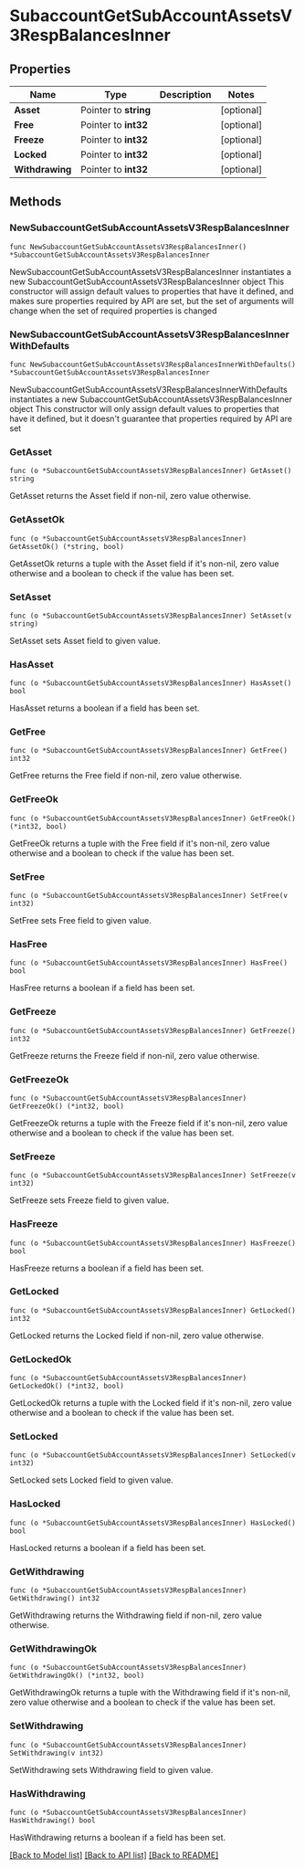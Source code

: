 # SubaccountGetSubAccountAssetsV3RespBalancesInner

## Properties

Name | Type | Description | Notes
------------ | ------------- | ------------- | -------------
**Asset** | Pointer to **string** |  | [optional] 
**Free** | Pointer to **int32** |  | [optional] 
**Freeze** | Pointer to **int32** |  | [optional] 
**Locked** | Pointer to **int32** |  | [optional] 
**Withdrawing** | Pointer to **int32** |  | [optional] 

## Methods

### NewSubaccountGetSubAccountAssetsV3RespBalancesInner

`func NewSubaccountGetSubAccountAssetsV3RespBalancesInner() *SubaccountGetSubAccountAssetsV3RespBalancesInner`

NewSubaccountGetSubAccountAssetsV3RespBalancesInner instantiates a new SubaccountGetSubAccountAssetsV3RespBalancesInner object
This constructor will assign default values to properties that have it defined,
and makes sure properties required by API are set, but the set of arguments
will change when the set of required properties is changed

### NewSubaccountGetSubAccountAssetsV3RespBalancesInnerWithDefaults

`func NewSubaccountGetSubAccountAssetsV3RespBalancesInnerWithDefaults() *SubaccountGetSubAccountAssetsV3RespBalancesInner`

NewSubaccountGetSubAccountAssetsV3RespBalancesInnerWithDefaults instantiates a new SubaccountGetSubAccountAssetsV3RespBalancesInner object
This constructor will only assign default values to properties that have it defined,
but it doesn't guarantee that properties required by API are set

### GetAsset

`func (o *SubaccountGetSubAccountAssetsV3RespBalancesInner) GetAsset() string`

GetAsset returns the Asset field if non-nil, zero value otherwise.

### GetAssetOk

`func (o *SubaccountGetSubAccountAssetsV3RespBalancesInner) GetAssetOk() (*string, bool)`

GetAssetOk returns a tuple with the Asset field if it's non-nil, zero value otherwise
and a boolean to check if the value has been set.

### SetAsset

`func (o *SubaccountGetSubAccountAssetsV3RespBalancesInner) SetAsset(v string)`

SetAsset sets Asset field to given value.

### HasAsset

`func (o *SubaccountGetSubAccountAssetsV3RespBalancesInner) HasAsset() bool`

HasAsset returns a boolean if a field has been set.

### GetFree

`func (o *SubaccountGetSubAccountAssetsV3RespBalancesInner) GetFree() int32`

GetFree returns the Free field if non-nil, zero value otherwise.

### GetFreeOk

`func (o *SubaccountGetSubAccountAssetsV3RespBalancesInner) GetFreeOk() (*int32, bool)`

GetFreeOk returns a tuple with the Free field if it's non-nil, zero value otherwise
and a boolean to check if the value has been set.

### SetFree

`func (o *SubaccountGetSubAccountAssetsV3RespBalancesInner) SetFree(v int32)`

SetFree sets Free field to given value.

### HasFree

`func (o *SubaccountGetSubAccountAssetsV3RespBalancesInner) HasFree() bool`

HasFree returns a boolean if a field has been set.

### GetFreeze

`func (o *SubaccountGetSubAccountAssetsV3RespBalancesInner) GetFreeze() int32`

GetFreeze returns the Freeze field if non-nil, zero value otherwise.

### GetFreezeOk

`func (o *SubaccountGetSubAccountAssetsV3RespBalancesInner) GetFreezeOk() (*int32, bool)`

GetFreezeOk returns a tuple with the Freeze field if it's non-nil, zero value otherwise
and a boolean to check if the value has been set.

### SetFreeze

`func (o *SubaccountGetSubAccountAssetsV3RespBalancesInner) SetFreeze(v int32)`

SetFreeze sets Freeze field to given value.

### HasFreeze

`func (o *SubaccountGetSubAccountAssetsV3RespBalancesInner) HasFreeze() bool`

HasFreeze returns a boolean if a field has been set.

### GetLocked

`func (o *SubaccountGetSubAccountAssetsV3RespBalancesInner) GetLocked() int32`

GetLocked returns the Locked field if non-nil, zero value otherwise.

### GetLockedOk

`func (o *SubaccountGetSubAccountAssetsV3RespBalancesInner) GetLockedOk() (*int32, bool)`

GetLockedOk returns a tuple with the Locked field if it's non-nil, zero value otherwise
and a boolean to check if the value has been set.

### SetLocked

`func (o *SubaccountGetSubAccountAssetsV3RespBalancesInner) SetLocked(v int32)`

SetLocked sets Locked field to given value.

### HasLocked

`func (o *SubaccountGetSubAccountAssetsV3RespBalancesInner) HasLocked() bool`

HasLocked returns a boolean if a field has been set.

### GetWithdrawing

`func (o *SubaccountGetSubAccountAssetsV3RespBalancesInner) GetWithdrawing() int32`

GetWithdrawing returns the Withdrawing field if non-nil, zero value otherwise.

### GetWithdrawingOk

`func (o *SubaccountGetSubAccountAssetsV3RespBalancesInner) GetWithdrawingOk() (*int32, bool)`

GetWithdrawingOk returns a tuple with the Withdrawing field if it's non-nil, zero value otherwise
and a boolean to check if the value has been set.

### SetWithdrawing

`func (o *SubaccountGetSubAccountAssetsV3RespBalancesInner) SetWithdrawing(v int32)`

SetWithdrawing sets Withdrawing field to given value.

### HasWithdrawing

`func (o *SubaccountGetSubAccountAssetsV3RespBalancesInner) HasWithdrawing() bool`

HasWithdrawing returns a boolean if a field has been set.


[[Back to Model list]](../README.md#documentation-for-models) [[Back to API list]](../README.md#documentation-for-api-endpoints) [[Back to README]](../README.md)


